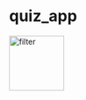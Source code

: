 # quiz_app


<img src="https://i.ibb.co/fxNF6GG/Screenshot-1670799202.png" alt="filter" width="100">
